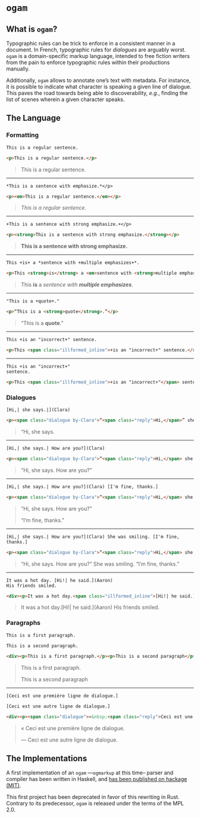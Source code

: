 # `ogam`

## What is `ogam`?

Typographic rules can be trick to enforce in a consistent manner in a
document. In French, typographic rules for *dialogues* are arguably
worst.  `ogam` is a domain-specific markup language, intended to free
fiction writers from the pain to enforce typographic rules within
their productions manually.

Additionally, `ogam` allows to annotate one’s text with metadata.  For
instance, it is possible to indicate what character is speaking a
given line of dialogue.  This paves the road towards being able to
discoverability, *e.g.*, finding the list of scenes wherein a given
character speaks.

## The Language

### Formatting

```ogam
This is a regular sentence.
```

```html
<p>This is a regular sentence.</p>
```

> <p>This is a regular sentence.</p>

------------------------

```ogam
*This is a sentence with emphasize.*</p>
```

```html
<p><em>This is a regular sentence.</em></p>
```

> <p><em>This is a regular sentence.</em></p>

------------------------

```ogam
+This is a sentence with strong emphasize.+</p>
```

```html
<p><strong>This is a sentence with strong emphasize.</strong></p>
```

> <p><strong>This is a sentence with strong emphasize.</strong></p>

------------------------

```ogam
This +is+ a *sentence with +multiple emphasizes+*.
```

```html
<p>This <strong>is</strong> a <em>sentence with <strong>multiple emphasizes</strong></em>.</p>
```

> <p>This <strong>is</strong> a <em>sentence with <strong>multiple
> emphasizes</strong></em>.</p>

------------------------

```ogam
"This is a +quote+."
```

```html
<p>“This is a <strong>quote</strong>.”</p>
```

> <p>“This is a <strong>quote</strong>.”</p>

------------------------

```ogam
This +is an "incorrect+" sentence.
```

```html
<p>This <span class="illformed_inline">+is an "incorrect+" sentence.</span></p>
```

------------------------

```ogam
This +is an "incorrect+"
sentence.
```

```html
<p>This <span class="illformed_inline">+is an "incorrect+"</span> sentence.</p>
```

### Dialogues

```ogam
[Hi,| she says.|](Clara)
```

```html
<p><span class="dialogue by-Clara">“<span class="reply">Hi,</span>” she says.</span></p>
```

> <p><span class="dialogue by-Clara">“<span class="reply">Hi,</span> she says.</span></p>

------------------------

```ogam
[Hi,| she says.| How are you?](Clara)
```

```html
<p><span class="dialogue by-Clara">“<span class="reply">Hi,</span> she says. <span class="reply">How are you?</span>”</span></p>
```

> <p><span class="dialogue by-Clara">“<span class="reply">Hi,</span> she says. <span class="reply">How are you?</span>”</span></p>

------------------------

```ogam
[Hi,| she says.| How are you?](Clara) [I'm fine, thanks.]
```

```html
<p><span class="dialogue by-Clara">“<span class="reply">Hi,</span> she says. <span class="reply">How are you?</span>”</span></p><p><span class="dialogue">“<span class="reply">I’m fine, thanks.</span>”</span></p>
```

> <p><span class="dialogue by-Clara">“<span class="reply">Hi,</span> she says. <span class="reply">How are you?</span>”</span></p><p><span class="dialogue">“<span class="reply">I’m fine, thanks.</span>”</span></p>

------------------------

```ogam
[Hi,| she says.| How are you?](Clara) She was smiling. [I'm fine, thanks.]
```

```html
<p><span class="dialogue by-Clara">“<span class="reply">Hi,</span> she says. <span class="reply">How are you?</span>”</span> She was smiling. <span class="dialogue">“<span class="reply">I’m fine, thanks.</span>”</span></p>
```

> <p><span class="dialogue by-Clara">“<span class="reply">Hi,</span> she says. <span class="reply">How are you?</span>”</span> She was smiling. <span class="dialogue">“<span class="reply">I’m fine, thanks.</span>”</span></p>

------------------------

```ogam
It was a hot day. [Hi!| he said.](Aaron)
His friends smiled.
```

```html
<div><p>It was a hot day.<span class="illformed_inline">[Hi!| he said.](Aaron)</span> His friends smiled. </p></div>
```

> <div><p>It was a hot day.<span class="illformed_inline">[Hi!| he said.](Aaron)</span> His friends smiled. </p></div>

### Paragraphs


```ogam
This is a first paragraph.

This is a second paragraph.
```

```html
<div><p>This is a first paragraph.</p><p>This is a second paragraph</p>
```

> <div><p>This is a first paragraph.</p><p>This is a second paragraph</p>

------------------------

```ogam
[Ceci est une première ligne de dialogue.]

[Ceci est une autre ligne de dialogue.]
```

```html
<div><p><span class="dialogue">«&nbsp;<span class="reply">Ceci est une première ligne de dialogue.</span></span></p><p><span class="dialogue">— <span class="reply">Ceci est une autre ligne de dialogue.</span></span></p></div>
```

> <div><p><span class="dialogue">«&nbsp;<span class="reply">Ceci est une première ligne de dialogue.</span></span></p><p><span class="dialogue">— <span class="reply">Ceci est une autre ligne de dialogue.</span></span></p></div>

## The Implementations

A first implementation of an `ogam` —`ogmarkup` at this time– parser
and compiler has been written in Haskell, and [has been published on
hackage (MIT)](https://hackage.haskell.org/package/ogmarkup).

This first project has been deprecated in favor of this rewriting in
Rust.  Contrary to its predecessor, `ogam` is released under the terms
of the MPL 2.0.
